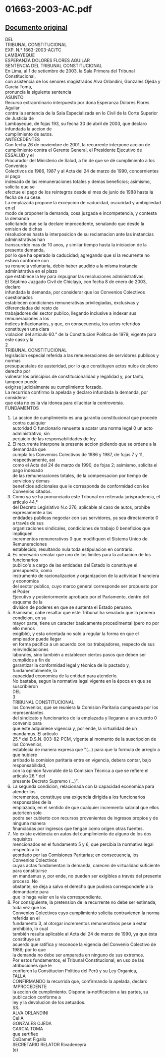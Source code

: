 
01663-2003-AC.pdf
=================
  
[Documento original](https://tc.gob.pe/jurisprudencia/2003/01663-2003-AC.pdf)  
---  
DEL  
TRIBUNAL CONSTITUCIONAL  
EXP. N.° 1663-2003-AC/TC  
LAMBAYEQUE  
ESPERANZA DOLORES FLORES AGUILAR  
SENTENCIA DEL TRIBUNAL CONSTITUCIONAL  
En Lima, al 1 de setiembre de 2003, la Sala Primera del Tribunal Constitucional,  
con asistencia de los senores magistrados Alva Orlandini, Gonzales Ojeda y Garcia Toma,  
pronuncia la siguiente sentencia  
ASUNTO  
Recurso extraordinario interpuesto por dona Esperanza Dolores Flores Aguilar  
contra la sentencia de la Sala Especializada en lo Civil de la Corte Superior de Justicia de  
Lambayeque, de fojas 193, su fecha 30 de abril de 2003, que declaro infundada la accion de  
cumplimiento de autos.  
ANTECEDENTES  
Con fecha 26 de noviembre de 2001, la recurrente interpone accion de  
cumplimiento contra el Gerente General, el Presidente Ejecutivo de ESSALUD y el  
Procurador del Ministerio de Salud, a fin de que se dé cumplimiento a los Convenios  
Colectivos de 1986, 1987 y al Acta del 24 de marzo de 1990, concernientes al pago  
indexado de las remuneraciones totales y demas beneficios; asimismo, solicita que se  
efectue el pago de los reintegros desde el mes de junio de 1988 hasta la fecha de su cese.  
La emplazada propone la excepcion de caducidad, oscuridad y ambigiiedad en el  
modo de proponer la demanda, cosa juzgada e incompetencia, y contesta la demanda  
solicitando que se la declare improcedente, senalando que desde la emision de dichas  
résoluciones hasta la interposicion de su reclamacion ante las instancias administrativas han  
transcurrido mas de 10 anos, y similar tiempo hasta la iniciacion de la presente demanda,  
por lo que ha operado la caducidad; agregando que si la recurrente no estuvo conforme con  
su renuncia voluntaria, debio haber acudido a la misma instancia administrativa en el plazo  
que establece la ley para impugnar las resoluciones administrativas.  
El Séptimo Juzgado Civil de Chiclayo, con fecha 8 de enero de 2003, declaro  
infundada la demanda, por considerar que los Convenios Colectivos cuestionados  
establecen condiciones remunerativas privilegiadas, exclusivas y diferenciadas del resto de  
trabajadores del sector publico, llegando inclusive a indexar sus remuneraciones a los  
indices inflacionarios, y que, en consecuencia, los actos referidos constituyen una clara  
violacion del articulo 60.° de la Constitucion Politica de 1979, vigente para este caso y la  
2  
TRIBUNAL CONSTITUCIONAL  
legislacion especial referida a las remuneraciones de servidores publicos y normas  
presupuestales de austeridad, por lo que constituyen actos nulos de pleno derecho por  
vulnerar los principios de constitucionalidad y legalidad y, por tanto, tampoco puede  
exigirse judicialmente su cumplimiento forzado.  
La recurrida confirmo la apelada y declaro infundada la demanda, por considerar  
que esta no es la via idonea para dilucidar la controversia.  
FUNDAMENTOS  
1. La accion de cumplimiento es una garantia constitucional que procede contra cualquier  
autoridad O funcionario renuente a acatar una norma legal 0 un acto administrativo, sin  
perjuicio de las responsabilidades de ley.  
2. El recurrente interpone la presente accion pidiendo que se ordene a la demandada que  
cumpla los Convenios Colectivos de 1986 y 1987, de fojas 7 y 11, respectivamente, asi  
como el Acta del 24 de marzo de 1990, de fojas 2; asimismo, solicita el pago indexado  
de las remuneraciones totales, de la compensacion por tiempo de servicios y demas  
beneficios adicionales que le corresponda de conformidad con los Convenios citados.  
3. Como ya se ha pronunciado este Tribunal en reiterada jurisprudencia, el articulo 44.°  
del Decreto Legislativo N.o 276, aplicable al caso de autos, prohibe expresamente a las  
entidades publicas negociar con sus servidores, ya sea directamente 0 a través de sus  
organizaciones sindicales, condiciones de trabajo 0 beneficios que impliquen  
incrementos remunerativos 0 que modifiquen el Sistema Unico de Remuneraciones  
establecido, resultando nula toda estipulacion en contrario.  
4. Es necesario senalar que uno de los limites para la actuacion de los funcionarios  
publico's a cargo de las entidades del Estado lo constituye el presupuesto, como  
instrumento de racionalizacion y organizacion de la actividad financiera y economica  
del sector publico, cuyo marco general corresponde ser propuesto por el Poder  
Ejecutivo y posteriormente aprobado por el Parlamento, dentro del esquema de la  
division de poderes en que se sustenta el Estado peruano.  
5. Asimismo, cabe resaltar que este Tribunal ha senalado que la primera condicion, en su  
mayor parte, tiene un caracter basicamente procedimental (pero no por ello menos  
exigible), y esta orientada no solo a regular la forma en que el empleador puede llegar  
en forma pacifica a un acuerdo con los trabajadores, respecto de sus reinvindicaciones  
laborales, sino también a establecer ciertos pasos que deben ser cumplidos a fin de  
garantizar la conformidad legal y técnica de lo pactado y, fundamentalmente, la  
capacidad economica de la entidad para atenderlo.  
No bastaba, segun la normativa legal vigente en la época en que se suscribieron  
DEL  
3  
TRIBUNAL CONSTITUCIONAL  
los Convenios, que se reuniera la Comision Paritaria compuesta por los representantes  
del sindicato y funcionarios de la emplazada y llegaran a un acuerdo 0 convenio para  
que éste adquiriese vigencia y, por ende, la virtualidad de un mandamus. El articulo  
25.° del D.S.N. 003-82-PCM, vigente al momento de la suscripcion de los Convenios,  
establecia de manera expresa que "(...) para que la formula de arreglo a que hubiere  
arribado la comision paritaria entre en vigencia, debera contar, bajo responsabilidad,  
con la opinion favorable de la Comision Técnica a que se refiere el articulo 26.° del  
presente Decreto Supremo (...)".  
6. La segunda condicion, relacionada con la capacidad economica para atender los  
incrementos, constituye una exigencia dirigida a los funcionarios responsables de la  
emplazada, en el sentido de que cualquier incremento salarial que ellos autoricen solo  
podra ser cubierto con recursos provenientes de ingresos propios y de ninguna manera  
financiadas por ingresos que tengan como origen otras fuentes.  
7. No existe evidencia en autos del cumplimiento de alguno de los dos requisitos  
mencionados en el fundamento 5 y 6, que percibia la normativa legal respecto a lo  
acordado por las Comisiones Paritarias; en consecuencia, los Convenios Colectivos  
cuyas actas fundamentan la demanda, carecen de virtualidad suficiente para constituirse  
en mandamus y, por ende, no pueden ser exigibles a través del presente proceso. No  
obstante, se deja a salvo el derecho que pudiera corresponderle a la demandante para  
que lo haga valer en la via correspondiente.  
8. Por consiguiente, la pretension de la recurrente no debe ser estimada, toda vez que los  
Convenios Colectivos cuyo cumplimiento solicita contravienen la norma referida en el  
fundamento 3, al otorgar incrementos remunerativos pese a estar prohibido, lo cual  
también resulta aplicable al Acta del 24 de marzo de 1990, ya que ésta constituye un  
acuerdo que ratifica y reconoce la vigencia del Convenio Colectivo de 1986; por lo que  
la demanda no debe ser amparada en ninguno de sus extremos.  
Por estos fundamentos, el Tribunal Constitucional, en uso de las atribuciones que le  
confieren la Constitucion Politica del Perû y su Ley Organica,  
FALLA  
CONFIRMANDO la recurrida que, confirmando la apelada, declaro IMPROCEDENTE  
la accion de cumplimiento. Dispone la-notificacion a las partes, su publicacion conforme a  
ley y la devolucion de los aetuados.  
SS.  
ALVA ORLANDINI  
Cel A  
GONZALES OJEDA  
GARCIA TOMA  
que sertifieo  
DoDamet Figallo  
SECRETARIO RELATOR Rivadeneyra  
(e)